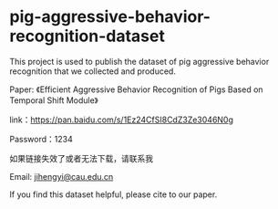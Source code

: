 # pig-aggressive-behavior-recognition-dataset
This project is used to publish the dataset of pig aggressive behavior recognition that we collected and produced.

Paper: 《Efficient Aggressive Behavior Recognition of Pigs Based on Temporal Shift Module》

link：https://pan.baidu.com/s/1Ez24CfSI8CdZ3Ze3046N0g 

Password：1234

如果链接失效了或者无法下载，请联系我

Email: jihengyi@cau.edu.cn

If you find this dataset helpful, please cite to our paper.
